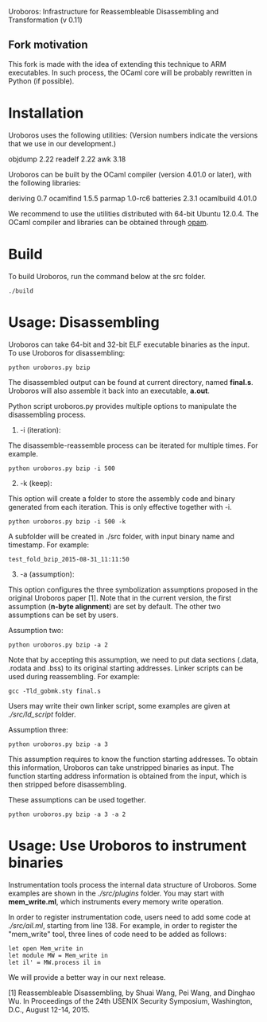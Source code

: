 Uroboros: Infrastructure for Reassembleable Disassembling and Transformation
(v 0.11)

## Fork motivation

This fork is made with the idea of extending this technique to ARM executables. In such process, the OCaml core will be probably rewritten in Python (if possible).

# Installation

Uroboros uses the following utilities:
(Version numbers indicate the versions that we use in our development.)

  objdump 2.22
  readelf 2.22
  awk     3.18

Uroboros can be built by the OCaml compiler (version 4.01.0 or later),
with the following libraries:

  deriving 0.7
  ocamlfind 1.5.5
  parmap 1.0-rc6
  batteries 2.3.1
  ocamlbuild 4.01.0

We recommend to use the utilities distributed with 64-bit Ubuntu 12.0.4.
The OCaml compiler and libraries can be obtained through
[opam](https://opam.ocaml.org/).

# Build

To build Uroboros, run the command below at the src folder.

    ./build

# Usage: Disassembling

Uroboros can take 64-bit and 32-bit ELF executable binaries as the
input.  To use Uroboros for disassembling:

    python uroboros.py bzip

The disassembled output can be found at current directory, named
**final.s**. Uroboros will also assemble it back into an executable,
**a.out**.

Python script uroboros.py provides multiple options to manipulate the
disassembling process.

1. -i (iteration):

The disassemble-reassemble process can be iterated for
multiple times. For example.

    python uroboros.py bzip -i 500

2. -k (keep):

This option will create a folder to store the assembly code and binary
generated from each iteration.  This is only effective together with -i.

    python uroboros.py bzip -i 500 -k

A subfolder will be created in ./src folder, with input binary name and
timestamp. For example:

    test_fold_bzip_2015-08-31_11:11:50

3. -a (assumption):

This option configures the three symbolization assumptions proposed in
the original Uroboros paper [1]. Note that in the current version, the
first assumption (**n-byte alignment**) are set by default. The other
two assumptions can be set by users.

Assumption two:

    python uroboros.py bzip -a 2

Note that by accepting this assumption, we need to put data sections (.data,
.rodata and .bss) to its original starting addresses. Linker scripts can be
used during reassembling. For example:

    gcc -Tld_gobmk.sty final.s

Users may write their own linker script, some examples are given at
*./src/ld_script* folder.


Assumption three:

    python uroboros.py bzip -a 3


This assumption requires to know the function starting addresses. To
obtain this information, Uroboros can take unstripped binaries
as input. The function starting address information is obtained from
the input, which is then stripped before disassembling.


These assumptions can be used together.

    python uroboros.py bzip -a 3 -a 2


# Usage: Use Uroboros to instrument binaries

Instrumentation tools process the internal data structure of
Uroboros. Some examples are shown in the *./src/plugins* folder. You
may start with **mem_write.ml**, which instruments every memory write
operation.

In order to register instrumentation code, users need to add some
code at *./src/ail.ml*, starting from line 138. For example, in order to
register the "mem_write" tool, three lines of code need to be added as follows:

    let open Mem_write in
    let module MW = Mem_write in
    let il' = MW.process il in

We will provide a better way in our next release.


[1] Reassembleable Disassembling, by Shuai Wang, Pei Wang, and Dinghao Wu. In
Proceedings of the 24th USENIX Security Symposium, Washington, D.C., August 12-14, 2015.
